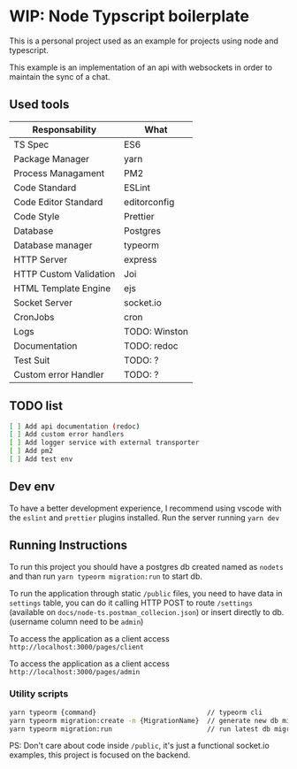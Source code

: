 # WIP: Node Typscript boilerplate

This is a personal project used as an example for projects using node and typescript.

This example is an implementation of an api with websockets in order to maintain the sync of a chat.

## Used tools

| Responsability         | What          |
| ---------------------- | ------------- |
| TS Spec                | ES6           |
| Package Manager        | yarn          |
| Process Managament     | PM2           |
| Code Standard          | ESLint        |
| Code Editor Standard   | editorconfig  |
| Code Style             | Prettier      |
| Database               | Postgres      |
| Database manager       | typeorm       |
| HTTP Server            | express       |
| HTTP Custom Validation | Joi           |
| HTML Template Engine   | ejs           |
| Socket Server          | socket.io     |
| CronJobs               | cron          |
| Logs                   | TODO: Winston |
| Documentation          | TODO: redoc   |
| Test Suit              | TODO: ?       |
| Custom error Handler   | TODO: ?       |

## TODO list

```sh
[ ] Add api documentation (redoc)
[ ] Add custom error handlers
[ ] Add logger service with external transporter
[ ] Add pm2
[ ] Add test env
```

## Dev env

To have a better development experience, I recommend using vscode with the `eslint` and `prettier` plugins installed.
Run the server running `yarn dev`

## Running Instructions

To run this project you should have a postgres db created named as `nodets` and than run `yarn typeorm migration:run` to start db.

To run the application through static `/public` files, you need to have data in `settings` table, you can do it calling HTTP POST to route `/settings` (available on `docs/node-ts.postman_collecion.json`) or insert directly to db. (username column need to be `admin`)

To access the application as a client access `http://localhost:3000/pages/client`

To access the application as a client access `http://localhost:3000/pages/admin`

### Utility scripts

```sh
yarn typeorm {command}                            // typeorm cli
yarn typeorm migration:create -n {MigrationName}  // generate new db migration file
yarn typeorm migration:run                        // run latest db migration
```

PS: Don't care about code inside `/public`, it's just a functional socket.io examples, this project is focused on the backend.
